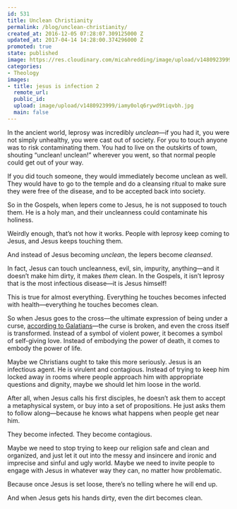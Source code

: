 ```yaml
---
id: 531
title: Unclean Christianity
permalink: /blog/unclean-christianity/
created_at: 2016-12-05 07:28:07.309125000 Z
updated_at: 2017-04-14 14:28:00.374296000 Z
promoted: true
state: published
image: https://res.cloudinary.com/micahredding/image/upload/v1480923999/iamy0olq6rywd9tiqvbh.jpg
categories:
- Theology
images:
- title: jesus is infection 2
  remote_url: 
  public_id: 
  upload: image/upload/v1480923999/iamy0olq6rywd9tiqvbh.jpg
  main: false
---
```

In the ancient world, leprosy was incredibly *unclean*—if you had it, you were not simply unhealthy, you were cast out of society. For you to touch anyone was to risk contaminating them. You had to live on the outskirts of town, shouting “unclean! unclean!” wherever you went, so that normal people could get out of your way.

If you did touch someone, they would immediately become unclean as well. They would have to go to the temple and do a cleansing ritual to make sure they were free of the disease, and to be accepted back into society.

So in the Gospels, when lepers come to Jesus, he is not supposed to touch them. He is a holy man, and their uncleanness could contaminate his holiness. 

Weirdly enough, that’s not how it works. People with leprosy keep coming to Jesus, and Jesus keeps touching them. 

And instead of Jesus becoming *unclean*, the lepers become *cleansed*.

In fact, Jesus can touch uncleanness, evil, sin, impurity, anything—and it doesn’t make him dirty, it makes *them* clean. In the Gospels, it isn’t leprosy that is the most infectious disease—it is Jesus himself! 

This is true for almost everything. Everything he touches becomes infected with health—everything he touches becomes clean. 

So when Jesus goes to the cross—the ultimate expression of being under a curse, [according to Galatians](https://www.biblegateway.com/passage/?search=Galatians+3%3A13&version=NIV)—the curse is broken, and even the cross itself is transformed. Instead of a symbol of violent power, it becomes a symbol of self-giving love. Instead of embodying the power of death, it comes to embody the power of life.

Maybe we Christians ought to take this more seriously. Jesus is an infectious agent. He is virulent and contagious. Instead of trying to keep him locked away in rooms where people approach him with appropriate questions and dignity, maybe we should let him loose in the world. 

After all, when Jesus calls his first disciples, he doesn’t ask them to accept a metaphysical system, or buy into a set of propositions. He just asks them to follow along—because he knows what happens when people get near him. 

They become infected. They become contagious. 

Maybe we need to stop trying to keep our religion safe and clean and organized, and just let it out into the messy and insincere and ironic and imprecise and sinful and ugly world. Maybe we need to invite people to engage with Jesus in whatever way they can, no matter how problematic.

Because once Jesus is set loose, there’s no telling where he will end up. 

And when Jesus gets his hands dirty, even the dirt becomes clean.

